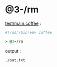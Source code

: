 [‼️]: ✏️README.mdt

# @3-/rm

[test/main.coffee](./test/main.coffee) :

```coffee
#!/usr/bin/env coffee

> @3-/rm
```

output :

```
./out.txt
```
